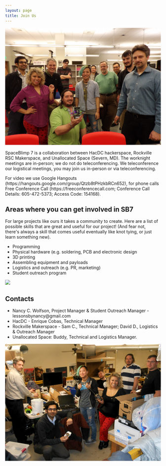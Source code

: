 ```yaml
---
layout: page
title: Join Us
---
```

<img src="/public/images/group2.jpg">
<p>SpaceBlimp 7 is a collaboration between HacDC hackerspace, Rockville RSC Makerspace, and Unallocated Space (Severn, MD). The worknight meetings are in-person; we do not do teleconferencing. We teleconference our logistical meetings, you may join us in-person or via teleconferencing.</p>
<p>For video we use Google Hangouts (https://hangouts.google.com/group/Qtzb8tPHzkbRCn652), for phone calls Free Conference Call (https://freeconferencecall.com; Conference Call Details: 605-472-5373; Access Code: 154168).</p>
<h2>Areas where you can get involved in SB7</h2>
<p>For large projects like ours it takes a community to create. Here are a list of possible skills that are great and useful for our project! (And fear not, there's always a skill that comes useful eventually like knot tying, or just learn something new).</p>
<ul>
    <li>Programming</li>
    <li>Physical hardware (e.g. soldering, PCB and electronic design</li>
    <li>3D printing</li>
    <li>Assembling equipment and payloads</li>
    <li>Logistics and outreach (e.g. PR, marketing)</li>
    <li>Student outreach program</li>
</ul>
<img src="/public/images/hero2boxprint.jpg">
<h2>Contacts</h2>
<ul>
    <li>Nancy C. Wolfson, Project Manager & Student Outreach Manager - lessonsbynancy@gmail.com</li>
    <li>HacDC - Enrique Cobas, Technical Manager</li>
    <li>Rockville Makerspace - Sam C., Technical Manager; David D., Logistics & Outreach Manager</li>
    <li>Unallocated Space: Buddy, Technical and Logistics Manager.</li>
</ul>
<img src="/public/images/group3.jpg">
